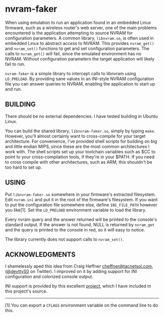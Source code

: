 nvram-faker
===========

When using emulation to run an application found in an embedded Linux firmware, such as a wireless router's web server, one of the main problems encountered is the application attempting to source NVRAM for configuration parameters.  A common library, `libnvram.so`, is often used in embedded Linux to abstract access to NVRAM.  This provides `nvram_get()` and `nvram_set()` functions to get and set configuration parameters.  The calls to `nvram_get()` will fail, since the emulated environment has no NVRAM.  Without configuration parameters the target application will likely fail to run.

`nvram-faker` is a simple library to intercept calls to libnvram using `LD_PRELOAD`.  By providing sane values in an INI-style NVRAM configuration file you can answer queries to NVRAM, enabling the application to start up and run.


BUILDING
--------------------------

There should be no external dependencies.  I have tested building in Ubuntu Linux.

You can build the shared library, `libnvram-faker.so`, simply by typing `make`.  However, you'll almost certainly want to cross-compile for your target architecture.  For convenience, I've provided shell scripts for building on big and little endian MIPS, since these are the most common architectures I work with.  The shell scripts set up your toolchain variables such as $CC to point to your cross-compilation tools, if they're in your $PATH.  If you need to cross compile with other architectures, such as ARM, this shouldn't be too hard to set up.


USING
-------------------------

Put `libnvram-faker.so` somewhere in your firmware's extracted filesystem.  Edit `nvram.ini` and put it in the root of the firmware's filesystem.  If you want to put the configuration file somewhere else, define `INI_FILE_PATH` however you like[1].  Set the `LD_PRELOAD` environment variable to load the library.

Every nvram query and the answer returned will be printed to the console's standard output.  If the answer is not found, NULL is returned by `nvram_get` and the query is printed to the console in red, so it will easy to notice.

The library currently does not support calls to `nvram_set()`.


ACKNOWLEDGMENTS
-------------------------

I shamelessly aped this idea from Craig Heffner <cheffner@tacnetsol.com>, ([@devttyS0](https://twitter.com/devttyS0) on Twitter).  I improved on it by adding support for INI configuration and colorized console output.

INI support is provided by this excellent [project](http://code.google.com/p/inih/), which I have included in this project's source.

---

[1] You can export a `CFLAGS` environment variable on the command line to do this.